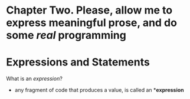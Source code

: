 # Chapter Two. Please, allow me to express meaningful prose, and do some *real* programming


# Expressions and Statements

What is an *expression*?
- any fragment of code that produces a value, is called an ***expression**